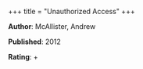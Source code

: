 +++
title = "Unauthorized Access"
+++



**Author**: McAllister, Andrew

**Published**: 2012

**Rating**: +
